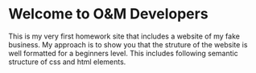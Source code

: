# Welcome to O&M Developers

This is my very first homework site that includes a website of my fake business. My approach is to show you that the struture of the website is well formatted for a beginners level. This includes following semantic structure of css and html elements.

